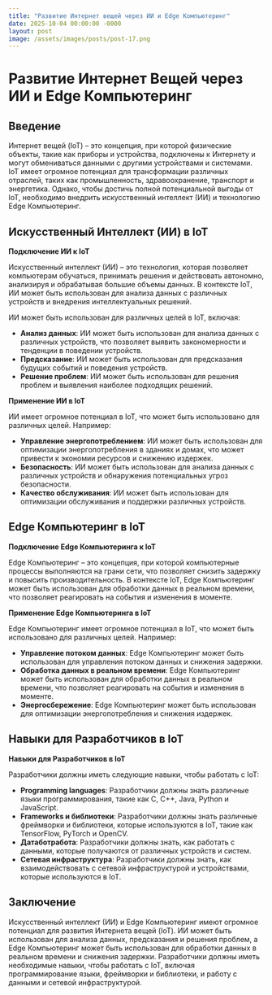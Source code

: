 ```yaml
---
title: "Развитие Интернет вещей через ИИ и Edge Компьютеринг"
date: 2025-10-04 00:00:00 -0000
layout: post
image: /assets/images/posts/post-17.png
---
```

**Развитие Интернет Вещей через ИИ и Edge Компьютеринг**
=====================================================

**Введение**
-----------

Интернет вещей (IoT) – это концепция, при которой физические объекты, такие как приборы и устройства, подключены к Интернету и могут обмениваться данными с другими устройствами и системами. IoT имеет огромное потенциал для трансформации различных отраслей, таких как промышленность, здравоохранение, транспорт и энергетика. Однако, чтобы достичь полной потенциальной выгоды от IoT, необходимо внедрить искусственный интеллект (ИИ) и технологию Edge Компьютеринг.

**Искусственный Интеллект (ИИ) в IoT**
------------------------------------

**Подключение ИИ к IoT**

Искусственный интеллект (ИИ) – это технология, которая позволяет компьютерам обучаться, принимать решения и действовать автономно, анализируя и обрабатывая большие объемы данных. В контексте IoT, ИИ может быть использован для анализа данных с различных устройств и внедрения интеллектуальных решений.

ИИ может быть использован для различных целей в IoT, включая:

*   **Анализ данных**: ИИ может быть использован для анализа данных с различных устройств, что позволяет выявить закономерности и тенденции в поведении устройств.
*   **Предсказание**: ИИ может быть использован для предсказания будущих событий и поведения устройств.
*   **Решение проблем**: ИИ может быть использован для решения проблем и выявления наиболее подходящих решений.

**Применение ИИ в IoT**

ИИ имеет огромное потенциал в IoT, что может быть использовано для различных целей. Например:

*   **Управление энергопотреблением**: ИИ может быть использован для оптимизации энергопотребления в зданиях и домах, что может привести к экономии ресурсов и снижению издержек.
*   **Безопасность**: ИИ может быть использован для анализа данных с различных устройств и обнаружения потенциальных угроз безопасности.
*   **Качество обслуживания**: ИИ может быть использован для оптимизации обслуживания и поддержки различных устройств.

**Edge Компьютеринг в IoT**
-------------------------

**Подключение Edge Компьютеринга к IoT**

Edge Компьютеринг – это концепция, при которой компьютерные процессы выполняются на грани сети, что позволяет снизить задержку и повысить производительность. В контексте IoT, Edge Компьютеринг может быть использован для обработки данных в реальном времени, что позволяет реагировать на события и изменения в моменте.

**Применение Edge Компьютеринга в IoT**

Edge Компьютеринг имеет огромное потенциал в IoT, что может быть использовано для различных целей. Например:

*   **Управление потоком данных**: Edge Компьютеринг может быть использован для управления потоком данных и снижения задержки.
*   **Обработка данных в реальном времени**: Edge Компьютеринг может быть использован для обработки данных в реальном времени, что позволяет реагировать на события и изменения в моменте.
*   **Энергосбережение**: Edge Компьютеринг может быть использован для оптимизации энергопотребления и снижения издержек.

**Навыки для Разработчиков в IoT**
-----------------------------------

**Навыки для Разработчиков в IoT**

Разработчики должны иметь следующие навыки, чтобы работать с IoT:

*   **Programming languages**: Разработчики должны знать различные языки программирования, такие как C, C++, Java, Python и JavaScript.
*   **Frameworks и библиотеки**: Разработчики должны знать различные фреймворки и библиотеки, которые используются в IoT, такие как TensorFlow, PyTorch и OpenCV.
*   **Датаботработа**: Разработчики должны знать, как работать с данными, которые получаются от различных устройств и систем.
*   **Сетевая инфраструктура**: Разработчики должны знать, как взаимодействовать с сетевой инфраструктурой и устройствами, которые используются в IoT.

**Заключение**
--------------

Искусственный интеллект (ИИ) и Edge Компьютеринг имеют огромное потенциал для развития Интернета вещей (IoT). ИИ может быть использован для анализа данных, предсказания и решения проблем, а Edge Компьютеринг может быть использован для обработки данных в реальном времени и снижения задержки. Разработчики должны иметь необходимые навыки, чтобы работать с IoT, включая программирование языки, фреймворки и библиотеки, и работу с данными и сетевой инфраструктурой.
